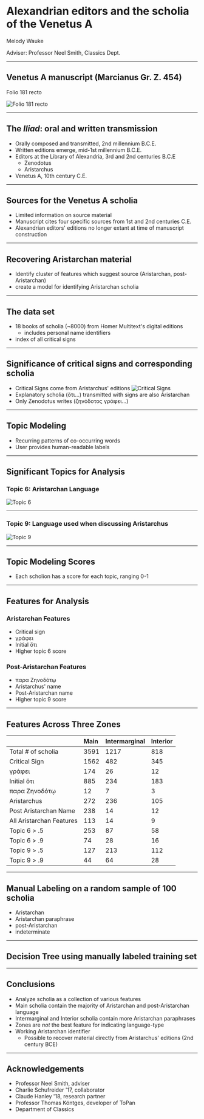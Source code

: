 # Alexandrian editors and the scholia of the Venetus A

Melody Wauke

Adviser: Professor Neel Smith, Classics Dept.

---

## Venetus A manuscript (Marcianus Gr. Z. 454)

Folio 181 recto

![Folio 181 recto](https://github.com/mwauke/seniorThesis/blob/master/181r.jpg)

---

## The *Iliad*: oral and written transmission

- Orally composed and transmitted, 2nd millennium B.C.E.
- Written editions emerge, mid-1st millennium B.C.E.
- Editors at the Library of Alexandria, 3rd and 2nd centuries B.C.E
  - Zenodotus
  - Aristarchus 
- Venetus A, 10th century C.E.

---
## Sources for the Venetus A scholia

- Limited information on source material
- Manuscript cites four specific sources from 1st and 2nd centuries C.E.
- Alexandrian editors' editions no longer extant at time of manuscript construction

---

## Recovering Aristarchan material

- Identify cluster of features which suggest source (Aristarchan, post-Aristarchan)
- create a model for identifying Aristarchan scholia

---

## The data set

- 18 books of scholia (~8000) from Homer Multitext's digital editions
  - includes personal name identifiers
- index of all critical signs 

---

## Significance of critical signs and corresponding scholia

- Critical Signs come from Aristarchus' editions
![Critical Signs](https://github.com/mwauke/seniorThesis/blob/master/Screen%20Shot%202017-04-21%20at%201.06.04%20AM.png)
- Explanatory scholia (ὅτι...) transmitted with signs are also Aristarchan
- Only Zenodotus writes (ζηνόδοτος γράφει...)

---

## Topic Modeling

- Recurring patterns of co-occurring words
- User provides human-readable labels
---

## Significant Topics for Analysis

### Topic 6: Aristarchan Language 

![Topic 6](https://github.com/mwauke/seniorThesis/blob/master/Topic06.png)

---

### Topic 9: Language used when discussing Aristarchus

![Topic 9](https://github.com/mwauke/seniorThesis/blob/master/Topic09.png)

---

## Topic Modeling Scores

- Each scholion has a score for each topic, ranging 0-1

---

## Features for Analysis

### Aristarchan Features 
- Critical sign
- γράφει 
- Initial ὅτι 
- Higher topic 6 score

### Post-Aristarchan Features

- παρα Ζηνοδότῳ 
- Aristarchus' name
- Post-Aristarchan name
- Higher topic 9 score

---

## Features Across Three Zones

||Main|Intermarginal|Interior|
|---|:----|:------------|:-------|
|Total # of scholia|3591|1217|818|
|Critical Sign|1562|482|345|
|γράφει|174|26|12|
|Initial ὅτι|885|234|183|
|παρα Ζηνοδότῳ|12|7|3|
|Aristarchus|272|236|105| 
|Post Aristarchan Name|238|14|12| 
|All Aristarchan Features|113|14|9| 
|Topic 6 > .5|253|87|58|
|Topic 6 > .9|74|28|16|
|Topic 9 > .5|127|213|112|
|Topic 9 > .9|44|64|28|

---

## Manual Labeling on a random sample of 100 scholia

- Aristarchan
- Aristarchan paraphrase
- post-Aristarchan
- indeterminate

---

## Decision Tree using manually labeled training set

---

## Conclusions

- Analyze scholia as a collection of various features
- Main scholia contain the majority of Aristarchan and post-Aristarchan language
- Intermarginal and Interior scholia contain more Aristarchan paraphrases
- Zones are *not* the best feature for indicating language-type
- Working Aristarchan identifier
  - Possible to recover material directly from Aristarchus' editions (2nd century BCE)

---

## Acknowledgements 

- Professor Neel Smith, adviser
- Charlie Schufreider '17, collaborator
- Claude Hanley '18, research partner
- Professor Thomas Köntges, developer of ToPan
- Department of Classics
